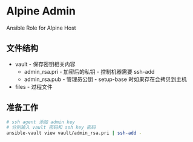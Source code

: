 # Alpine Admin
Ansible Role for Alpine Host

## 文件结构
* vault - 保存密钥相关内容
  * admin_rsa.pri - 加密后的私钥 - 控制机器需要 ssh-add
  * admin_rsa.pub - 管理员公钥 - setup-base 时如果存在会拷贝到主机
* files - 过程文件

## 准备工作

```bash
# ssh agent 添加 admin key
# 分别输入 vault 密码和 ssh key 密码
ansible-vault view vault/admin_rsa.pri | ssh-add -
```
